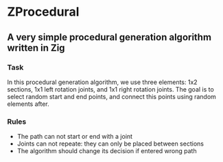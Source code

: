 # ZProcedural

## A very simple procedural generation algorithm written in Zig

### Task
In this procedural generation algorithm, we use three elements: 1x2 sections, 1x1 left rotation joints, and 1x1 right rotation joints. The goal is to select random start and end points, and connect this points using random elements after.

### Rules

- The path can not start or end with a joint
- Joints can not repeate: they can only be placed between sections
- The algorithm should change its decision if entered wrong path